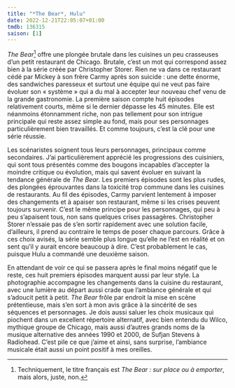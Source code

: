 ```yaml
---
title: "*The Bear*, Hulu"
date: 2022-12-21T22:05:07+01:00
tmdb: 136315 
saison: [1]
---
```


*The Bear*[^1] offre une plongée brutale dans les cuisines un peu crasseuses d’un petit restaurant de Chicago. Brutale, c’est un mot qui correspond assez bien à la série créée par Christopher Storer. Rien ne va dans ce restaurant cédé par Mickey à son frère Carmy après son suicide : une dette énorme, des sandwiches paresseux et surtout une équipe qui ne veut pas faire évoluer son « système » qui a du mal à accepter leur nouveau chef venu de la grande gastronomie. La première saison compte huit épisodes relativement courts, même si le dernier dépasse les 45 minutes. Elle est néanmoins étonnamment riche, non pas tellement pour son intrigue principale qui reste assez simple au fond, mais pour ses personnages particulièrement bien travaillés. Et comme toujours, c’est la clé pour une série réussie.

Les scénaristes soignent tous leurs personnages, principaux comme secondaires. J’ai particulièrement apprécié les progressions des cuisiniers, qui sont tous présentés comme des bougons incapables d’accepter la moindre critique ou évolution, mais qui savent évoluer en suivant la tendance générale de *The Bear*. Les premiers épisodes sont les plus rudes, des plongées éprouvantes dans la toxicité trop commune dans les cuisines de restaurants. Au fil des épisodes, Carmy parvient lentement à imposer des changements et à apaiser son restaurant, même si les crises peuvent toujours survenir. C’est le même principe pour les personnages, qui peu à peu s’apaisent tous, non sans quelques crises passagères. Christopher Storer n’essaie pas de s’en sortir rapidement avec une solution facile, d’ailleurs, il prend au contraire le temps de poser chaque parcours. Grâce à ces choix avisés, la série semble plus longue qu’elle ne l’est en réalité et on sent qu’il y aurait encore beaucoup à dire. C’est probablement le cas, puisque Hulu a commandé une deuxième saison. 

En attendant de voir ce qui se passera après le final moins négatif que le reste, ces huit premiers épisodes marquent aussi par leur style. La photographie accompagne les changements dans la cuisine du restaurant, avec une lumière au départ aussi crade que l’ambiance générale et qui s’adoucit petit à petit. *The Bear* frôle par endroit la mise en scène prétentieuse, mais s’en sort à mon avis grâce à la sincérité de ses séquences et personnages. Je dois aussi saluer les choix musicaux qui piochent dans un excellent répertoire alternatif, avec bien entendu du Wilco, mythique groupe de Chicago, mais aussi d’autres grands noms de la musique alternative des années 1990 et 2000, de Sufjan Stevens à Radiohead. C’est pile ce que j’aime et ainsi, sans surprise, l’ambiance musicale était aussi un point positif à mes oreilles.


[^1]: Techniquement, le titre français est *The Bear : sur place ou à emporter*, mais alors, juste, non.